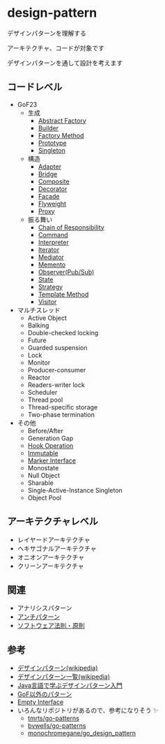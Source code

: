 # design-pattern

デザインパターンを理解する

アーキテクチャ、コードが対象です

デザインパターンを通して設計を考えます

## コードレベル
- GoF23
  - 生成
    - [Abstract Factory](/code/creational/abstract_factory/)
    - [Builder](/code/creational/builder/)
    - [Factory Method](/code/creational/factory-method/)
    - [Prototype](/code/creational/prototype/)
    - [Singleton](/code/creational/singleton/)
  - 構造
    - [Adapter](/code/structural/adapter/)
    - [Bridge](/code/structural/bridge/)
    - [Composite](/code/structural/composite/)
    - [Decorator](/code/structural/decorator/)
    - [Facade](/code/structural/facade/)
    - [Flyweight](/code/structural/flyweight/)
    - [Proxy](/code/structural/proxy/)
  - 振る舞い
    - [Chain of Responsibility](/code/behavioral/chain_of_responsibility/)
    - [Command](/code/behavioral/command/)
    - [Interpreter](/code/behavioral/interpreter/)
    - [Iterator](/code/behavioral/iterator/)
    - [Mediator](/code/behavioral/mediator/)
    - [Memento](/code/behavioral/memento/)
    - [Observer(Pub/Sub)](/code/behavioral/observer/)
    - [State](/code/behavioral/state/)
    - [Strategy](/code/behavioral/strategy/)
    - [Template Method](/code/behavioral/template_method/)
    - [Visitor](/code/behavioral/visitor/)
- マルチスレッド
  - Active Object
  - Balking
  - Double-checked locking
  - Future
  - Guarded suspension
  - Lock
  - Monitor
  - Producer-consumer
  - Reactor
  - Readers-writer lock
  - Scheduler
  - Thread pool
  - Thread-specific storage
  - Two-phase termination
- その他
  - Before/After
  - Generation Gap
  - [Hook Operation](/other/hook_operation/)
  - [Immutable](/other/immutable/)
  - [Marker Interface](/other/marker_interface/)
  - Monostate
  - Null Object
  - Sharable
  - Single-Active-Instance Singleton
  - Object Pool

## アーキテクチャレベル
- レイヤードアーキテクチャ
- ヘキサゴナルアーキテクチャ
- オニオンアーキテクチャ
- クリーンアーキテクチャ

## 関連
- アナリシスパターン
- [アンチパターン](https://github.com/hirokisan/anti-pattern)
- [ソフトウェア法則・原則](https://github.com/hirokisan/software-principle)

## 参考
- [デザインパターン(wikipedia)](https://ja.wikipedia.org/wiki/デザインパターン_%28ソフトウェア%29)
- [デザインパターン一覧(wikipedia)](https://ja.wikipedia.org/wiki/デザインパターンの一覧)
- [Java言語で学ぶデザインパターン入門](https://www.amazon.co.jp/dp/4797327030)
- [GoF以外のパターン](https://www.hyuki.com/dp/dpinfo.html)
- [Empty Interface](http://www.minaandrawos.com/2017/12/29/empty-interface-go-programming-language/)
- いろんなリポジトリがあるので、参考になりそう :sparkles:
  - [tmrts/go-patterns](https://github.com/tmrts/go-patterns)
  - [bvwells/go-patterns](https://github.com/bvwells/go-patterns)
  - [monochromegane/go_design_pattern](https://github.com/monochromegane/go_design_pattern)
